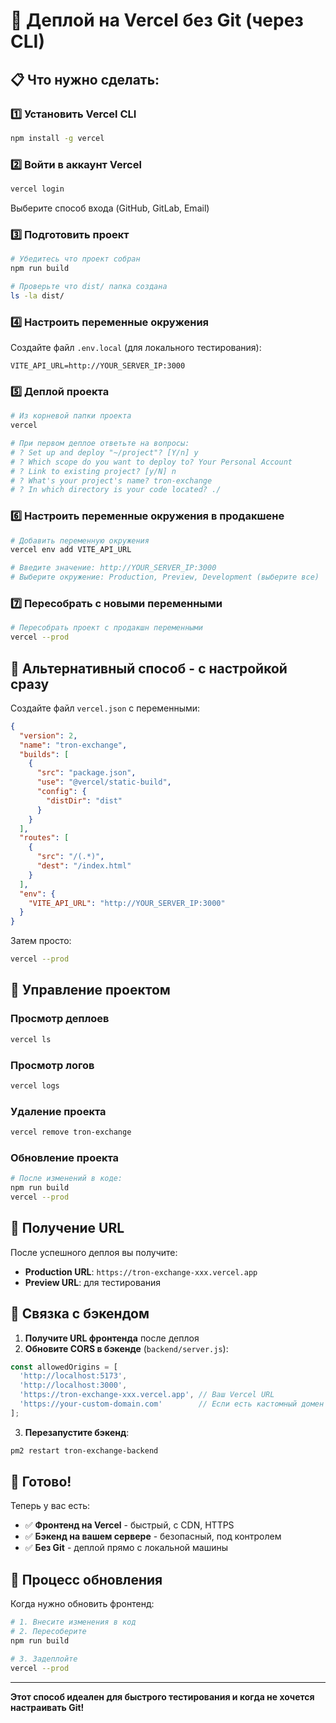 # 🚀 Деплой на Vercel без Git (через CLI)

## 📋 Что нужно сделать:

### 1️⃣ Установить Vercel CLI
```bash
npm install -g vercel
```

### 2️⃣ Войти в аккаунт Vercel
```bash
vercel login
```
Выберите способ входа (GitHub, GitLab, Email)

### 3️⃣ Подготовить проект
```bash
# Убедитесь что проект собран
npm run build

# Проверьте что dist/ папка создана
ls -la dist/
```

### 4️⃣ Настроить переменные окружения
Создайте файл `.env.local` (для локального тестирования):
```env
VITE_API_URL=http://YOUR_SERVER_IP:3000
```

### 5️⃣ Деплой проекта
```bash
# Из корневой папки проекта
vercel

# При первом деплое ответьте на вопросы:
# ? Set up and deploy "~/project"? [Y/n] y
# ? Which scope do you want to deploy to? Your Personal Account
# ? Link to existing project? [y/N] n
# ? What's your project's name? tron-exchange
# ? In which directory is your code located? ./
```

### 6️⃣ Настроить переменные окружения в продакшене
```bash
# Добавить переменную окружения
vercel env add VITE_API_URL

# Введите значение: http://YOUR_SERVER_IP:3000
# Выберите окружение: Production, Preview, Development (выберите все)
```

### 7️⃣ Пересобрать с новыми переменными
```bash
# Пересобрать проект с продакшн переменными
vercel --prod
```

## 🎯 Альтернативный способ - с настройкой сразу

Создайте файл `vercel.json` с переменными:

```json
{
  "version": 2,
  "name": "tron-exchange",
  "builds": [
    {
      "src": "package.json",
      "use": "@vercel/static-build",
      "config": {
        "distDir": "dist"
      }
    }
  ],
  "routes": [
    {
      "src": "/(.*)",
      "dest": "/index.html"
    }
  ],
  "env": {
    "VITE_API_URL": "http://YOUR_SERVER_IP:3000"
  }
}
```

Затем просто:
```bash
vercel --prod
```

## 🔧 Управление проектом

### Просмотр деплоев
```bash
vercel ls
```

### Просмотр логов
```bash
vercel logs
```

### Удаление проекта
```bash
vercel remove tron-exchange
```

### Обновление проекта
```bash
# После изменений в коде:
npm run build
vercel --prod
```

## 📱 Получение URL

После успешного деплоя вы получите:
- **Production URL**: `https://tron-exchange-xxx.vercel.app`
- **Preview URL**: для тестирования

## 🔗 Связка с бэкендом

1. **Получите URL фронтенда** после деплоя
2. **Обновите CORS в бэкенде** (`backend/server.js`):
```javascript
const allowedOrigins = [
  'http://localhost:5173',
  'http://localhost:3000',
  'https://tron-exchange-xxx.vercel.app', // Ваш Vercel URL
  'https://your-custom-domain.com'        // Если есть кастомный домен
];
```

3. **Перезапустите бэкенд**:
```bash
pm2 restart tron-exchange-backend
```

## 🎉 Готово!

Теперь у вас есть:
- ✅ **Фронтенд на Vercel** - быстрый, с CDN, HTTPS
- ✅ **Бэкенд на вашем сервере** - безопасный, под контролем
- ✅ **Без Git** - деплой прямо с локальной машины

## 🔄 Процесс обновления

Когда нужно обновить фронтенд:
```bash
# 1. Внесите изменения в код
# 2. Пересоберите
npm run build

# 3. Задеплойте
vercel --prod
```

---

**Этот способ идеален для быстрого тестирования и когда не хочется настраивать Git!** 